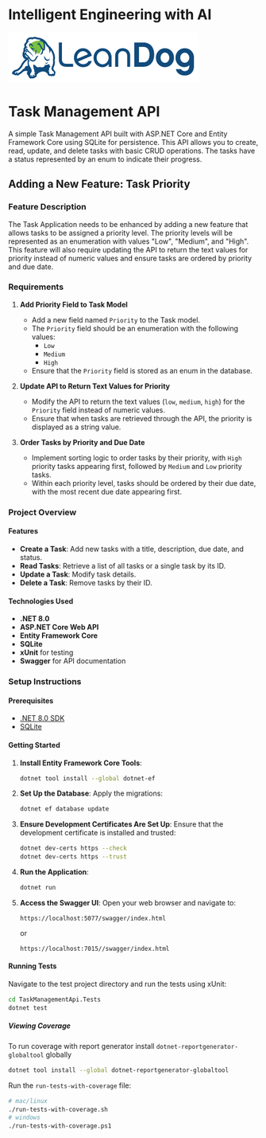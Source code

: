 # Intelligent Engineering with AI

![LeanDog Logo](/Assets/LeanDog-logo.png)

# Task Management API

A simple Task Management API built with ASP.NET Core and Entity Framework Core using SQLite for persistence. This API allows you to create, read, update, and delete tasks with basic CRUD operations. The tasks have a status represented by an enum to indicate their progress.

## Adding a New Feature: Task Priority

### Feature Description

The Task Application needs to be enhanced by adding a new feature that allows tasks to be assigned a priority level. The priority levels will be represented as an enumeration with values "Low", "Medium", and "High". This feature will also require updating the API to return the text values for priority instead of numeric values and ensure tasks are ordered by priority and due date.

### Requirements

1. **Add Priority Field to Task Model**

   - Add a new field named `Priority` to the Task model.
   - The `Priority` field should be an enumeration with the following values:
     - `Low`
     - `Medium`
     - `High`
   - Ensure that the `Priority` field is stored as an enum in the database.

2. **Update API to Return Text Values for Priority**

   - Modify the API to return the text values (`low`, `medium`, `high`) for the `Priority` field instead of numeric values.
   - Ensure that when tasks are retrieved through the API, the priority is displayed as a string value.

3. **Order Tasks by Priority and Due Date**
   - Implement sorting logic to order tasks by their priority, with `High` priority tasks appearing first, followed by `Medium` and `Low` priority tasks.
   - Within each priority level, tasks should be ordered by their due date, with the most recent due date appearing first.

### Project Overview

#### Features

- **Create a Task**: Add new tasks with a title, description, due date, and status.
- **Read Tasks**: Retrieve a list of all tasks or a single task by its ID.
- **Update a Task**: Modify task details.
- **Delete a Task**: Remove tasks by their ID.

#### Technologies Used

- **.NET 8.0**
- **ASP.NET Core Web API**
- **Entity Framework Core**
- **SQLite**
- **xUnit** for testing
- **Swagger** for API documentation

### Setup Instructions

#### Prerequisites

- [.NET 8.0 SDK](https://dotnet.microsoft.com/download)
- [SQLite](https://www.sqlite.org/download.html)

#### Getting Started

1. **Install Entity Framework Core Tools**:

   ```sh
   dotnet tool install --global dotnet-ef
   ```

2. **Set Up the Database**:
   Apply the migrations:

   ```sh
   dotnet ef database update
   ```

3. **Ensure Development Certificates Are Set Up**:
   Ensure that the development certificate is installed and trusted:

   ```sh
   dotnet dev-certs https --check
   dotnet dev-certs https --trust
   ```

4. **Run the Application**:

   ```sh
   dotnet run
   ```

5. **Access the Swagger UI**:
   Open your web browser and navigate to:
   ```
   https://localhost:5077/swagger/index.html
   ```
   or
   ```
   https://localhost:7015//swagger/index.html
   ```

#### Running Tests

Navigate to the test project directory and run the tests using xUnit:

```sh
cd TaskManagementApi.Tests
dotnet test
```

##### Viewing Coverage

To run coverage with report generator install `dotnet-reportgenerator-globaltool` globally

```sh
dotnet tool install --global dotnet-reportgenerator-globaltool
```

Run the `run-tests-with-coverage` file:

```sh
# mac/linux
./run-tests-with-coverage.sh
# windows
./run-tests-with-coverage.ps1
```
